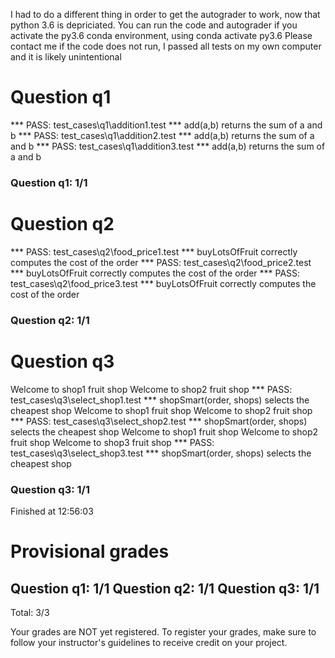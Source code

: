 I had to do a different thing in order to get the autograder to work, now that python 3.6 is depriciated.
You can run the code and autograder if you activate the py3.6 conda environment, using conda activate py3.6
Please contact me if the code does not run, I passed all tests on my own computer and it is likely unintentional

Question q1
===========

*** PASS: test_cases\q1\addition1.test
***     add(a,b) returns the sum of a and b
*** PASS: test_cases\q1\addition2.test
***     add(a,b) returns the sum of a and b
*** PASS: test_cases\q1\addition3.test
***     add(a,b) returns the sum of a and b

### Question q1: 1/1 ###


Question q2
===========

*** PASS: test_cases\q2\food_price1.test
***     buyLotsOfFruit correctly computes the cost of the order
*** PASS: test_cases\q2\food_price2.test
***     buyLotsOfFruit correctly computes the cost of the order
*** PASS: test_cases\q2\food_price3.test
***     buyLotsOfFruit correctly computes the cost of the order

### Question q2: 1/1 ###


Question q3
===========

Welcome to shop1 fruit shop
Welcome to shop2 fruit shop
*** PASS: test_cases\q3\select_shop1.test
***     shopSmart(order, shops) selects the cheapest shop
Welcome to shop1 fruit shop
Welcome to shop2 fruit shop
*** PASS: test_cases\q3\select_shop2.test
***     shopSmart(order, shops) selects the cheapest shop
Welcome to shop1 fruit shop
Welcome to shop2 fruit shop
Welcome to shop3 fruit shop
*** PASS: test_cases\q3\select_shop3.test
***     shopSmart(order, shops) selects the cheapest shop

### Question q3: 1/1 ###


Finished at 12:56:03

Provisional grades
==================
Question q1: 1/1
Question q2: 1/1
Question q3: 1/1
------------------
Total: 3/3

Your grades are NOT yet registered.  To register your grades, make sure
to follow your instructor's guidelines to receive credit on your project.